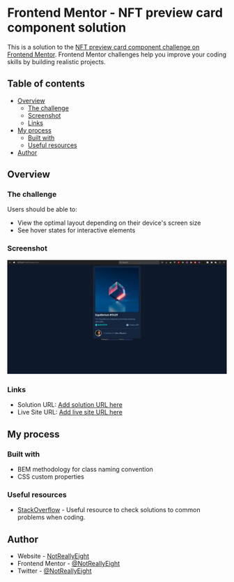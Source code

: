 # Frontend Mentor - NFT preview card component solution

This is a solution to the [NFT preview card component challenge on Frontend Mentor](https://www.frontendmentor.io/challenges/nft-preview-card-component-SbdUL_w0U). Frontend Mentor challenges help you improve your coding skills by building realistic projects.

## Table of contents

- [Overview](#overview)
  - [The challenge](#the-challenge)
  - [Screenshot](#screenshot)
  - [Links](#links)
- [My process](#my-process)
  - [Built with](#built-with)
  - [Useful resources](#useful-resources)
- [Author](#author)

## Overview

### The challenge

Users should be able to:

- View the optimal layout depending on their device's screen size
- See hover states for interactive elements

### Screenshot

![image](./screenshots/Screenshot%20from%202022-06-25%2021-51-26.png)

### Links

- Solution URL: [Add solution URL here](https://www.frontendmentor.io/solutions/nft-preview-card-component--amu8Yoe0P)
- Live Site URL: [Add live site URL here](https://nft-preview-card-component-frontendmentor-psi.vercel.app.com)

## My process

### Built with

- BEM methodology for class naming convention
- CSS custom properties

### Useful resources

- [StackOverflow](https://stackoverflow.com) - Useful resource to check solutions to common problems when coding.

## Author

- Website - [NotReallyEight](https://www.notreallyeight.xyz)
- Frontend Mentor - [@NotReallyEight](https://www.frontendmentor.io/profile/NotReallyEight)
- Twitter - [@NotReallyEight](https://www.twitter.com/NotReallyEight)
